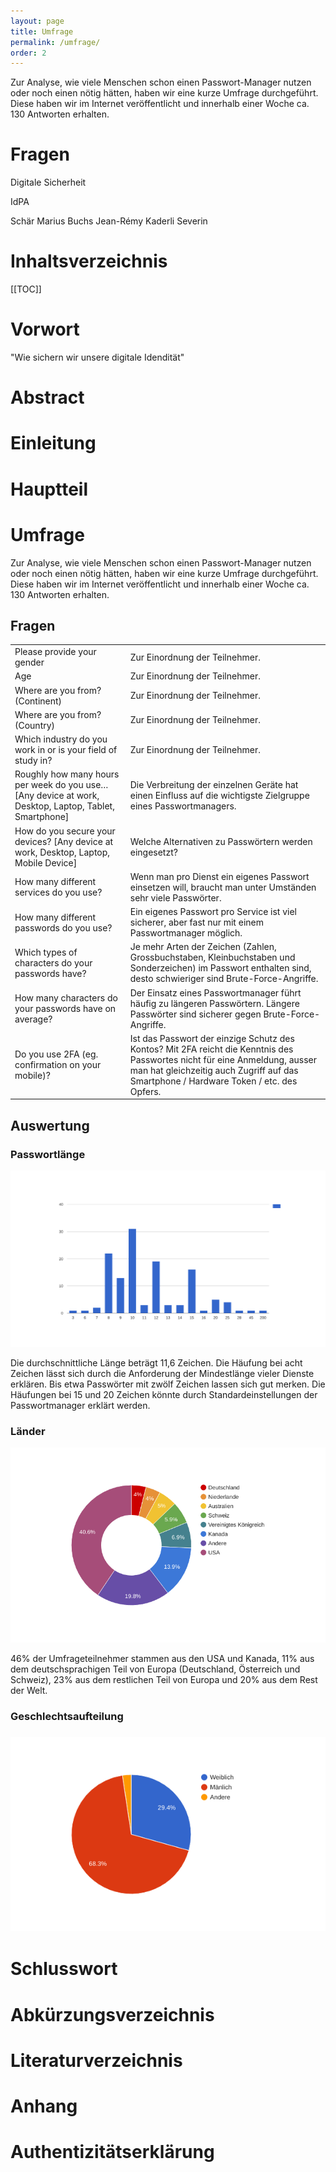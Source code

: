 ```yaml
---
layout: page
title: Umfrage
permalink: /umfrage/
order: 2
---
```

Zur Analyse, wie viele Menschen schon einen Passwort-Manager nutzen oder noch einen nötig hätten, haben wir eine kurze Umfrage durchgeführt. Diese haben wir im Internet veröffentlicht und innerhalb einer Woche ca. 130 Antworten erhalten.
# Fragen
Digitale Sicherheit

IdPA

Schär Marius
Buchs Jean-Rémy
Kaderli Severin

# Inhaltsverzeichnis

[[TOC]]

# Vorwort

"Wie sichern wir unsere digitale Idendität"

# Abstract

# Einleitung

# Hauptteil

# Umfrage

Zur Analyse, wie viele Menschen schon einen Passwort-Manager nutzen oder noch einen nötig hätten, haben wir eine kurze Umfrage durchgeführt. Diese haben wir im Internet veröffentlicht und innerhalb einer Woche ca. 130 Antworten erhalten. 

## Fragen

<table>
  <tr>
    <td>Please provide your gender</td>
    <td>Zur Einordnung der Teilnehmer.</td>
  </tr>
  <tr>
    <td>Age</td>
    <td>Zur Einordnung der Teilnehmer.</td>
  </tr>
  <tr>
    <td>Where are you from? (Continent)</td>
    <td>Zur Einordnung der Teilnehmer.</td>
  </tr>
  <tr>
    <td>Where are you from? (Country)</td>
    <td>Zur Einordnung der Teilnehmer.</td>
  </tr>
  <tr>
    <td>Which industry do you work in or is your field of study in?</td>
    <td>Zur Einordnung der Teilnehmer.</td>
  </tr>
  <tr>
    <td>Roughly how many hours per week do you use… [Any device at work, Desktop, Laptop, Tablet, Smartphone]</td>
    <td>Die Verbreitung der einzelnen Geräte hat einen Einfluss auf die wichtigste Zielgruppe eines Passwortmanagers.</td>
  </tr>
  <tr>
    <td>How do you secure your devices? [Any device at work, Desktop, Laptop, Mobile Device]</td>
    <td>Welche Alternativen zu Passwörtern werden eingesetzt?</td>
  </tr>
  <tr>
    <td>How many different services do you use?</td>
    <td>Wenn man pro Dienst ein eigenes Passwort einsetzen will, braucht man unter Umständen sehr viele Passwörter. </td>
  </tr>
  <tr>
    <td>How many different passwords do you use? </td>
    <td>Ein eigenes Passwort pro Service ist viel sicherer, aber fast nur mit einem Passwortmanager möglich.</td>
  </tr>
  <tr>
    <td>Which types of characters do your passwords have?</td>
    <td>Je mehr Arten der Zeichen (Zahlen, Grossbuchstaben, Kleinbuchstaben und Sonderzeichen) im Passwort enthalten sind, desto schwieriger sind Brute-Force-Angriffe.</td>
  </tr>
  <tr>
    <td>How many characters do your passwords have on average?</td>
    <td>Der Einsatz eines Passwortmanager führt häufig zu längeren Passwörtern. Längere Passwörter sind sicherer gegen Brute-Force-Angriffe.</td>
  </tr>
  <tr>
    <td>Do you use 2FA (eg. confirmation on your mobile)?</td>
    <td>Ist das Passwort der einzige Schutz des Kontos? Mit 2FA reicht die Kenntnis des Passwortes nicht für eine Anmeldung, ausser man hat gleichzeitig auch Zugriff auf das Smartphone / Hardware Token / etc. des Opfers.</td>
  </tr>
</table>


## Auswertung

### Passwortlänge

![image alt text](image_0.png)

Die durchschnittliche Länge beträgt 11,6 Zeichen. Die Häufung bei acht Zeichen lässt sich durch die Anforderung der Mindestlänge vieler Dienste erklären. Bis etwa Passwörter mit zwölf Zeichen lassen sich gut merken. Die Häufungen bei 15 und 20 Zeichen könnte durch Standardeinstellungen der Passwortmanager erklärt werden.

### Länder

![image alt text](image_1.png)

46% der Umfrageteilnehmer stammen aus den USA und Kanada, 11% aus dem deutschsprachigen Teil von Europa (Deutschland, Österreich und Schweiz), 23% aus dem restlichen Teil von Europa und 20% aus dem Rest der Welt.

### Geschlechtsaufteilung

### ![image alt text](image_2.png)

# Schlusswort

# Abkürzungsverzeichnis

# Literaturverzeichnis

# Anhang

# Authentizitätserklärung


